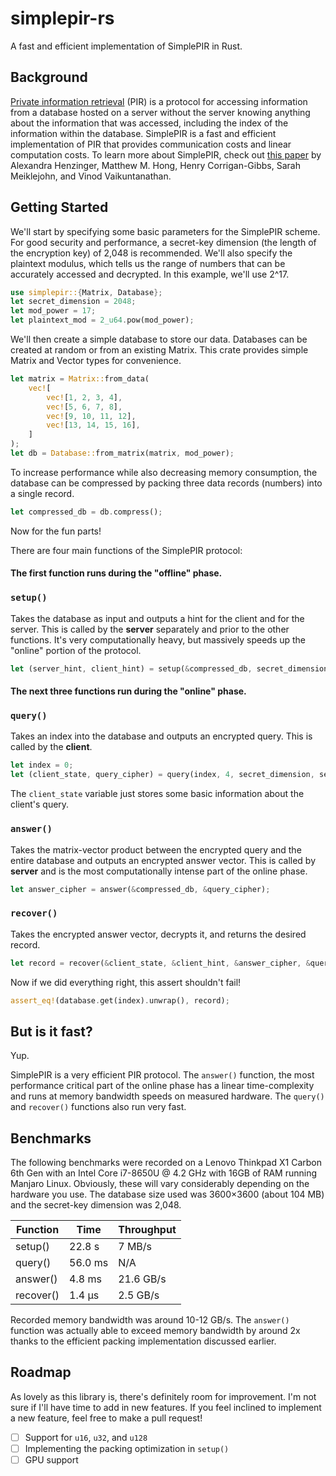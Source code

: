 # simplepir-rs
A fast and efficient implementation of SimplePIR in Rust. 

## Background
[Private information retrieval](https://en.wikipedia.org/wiki/Private_information_retrieval)
(PIR) is a protocol for accessing information from a database hosted on a
server without the server knowing anything about the information that was
accessed, including the index of the information within the database. SimplePIR
is a fast and efficient implementation of PIR that provides  communication
costs and linear computation costs. To learn more about SimplePIR, check out
[this paper](https://eprint.iacr.org/2022/949) by Alexandra Henzinger, Matthew
M. Hong, Henry Corrigan-Gibbs, Sarah Meiklejohn, and Vinod Vaikuntanathan.

## Getting Started
We'll start by specifying some basic parameters for the SimplePIR scheme. For
good security and performance, a secret-key dimension (the length of the
encryption key) of 2,048 is recommended. We'll also specify the plaintext
modulus, which tells us the range of numbers that can be accurately accessed
and decrypted. In this example, we'll use 2^17.
```rust
use simplepir::{Matrix, Database};
let secret_dimension = 2048;
let mod_power = 17;
let plaintext_mod = 2_u64.pow(mod_power);
```
We'll then create a simple database to store our data. Databases can be created
at random or from an existing Matrix. This crate provides simple Matrix and Vector types for convenience.
```rust
let matrix = Matrix::from_data(
    vec![
        vec![1, 2, 3, 4],
        vec![5, 6, 7, 8],
        vec![9, 10, 11, 12],
        vec![13, 14, 15, 16],
    ]
);
let db = Database::from_matrix(matrix, mod_power);
```
To increase performance while also decreasing memory consumption, the database can be
compressed by packing three data records (numbers) into a single record.
```rust
let compressed_db = db.compress();
```
Now for the fun parts!

There are four main functions of the SimplePIR protocol:


#### The first function runs during the "offline" phase.

### `setup()`
Takes the database as input and outputs a hint for the client and for the
server. This is called by the **server** separately and prior to the other functions. It's very
computationally heavy, but massively speeds up the "online" portion of the protocol.

```rust
let (server_hint, client_hint) = setup(&compressed_db, secret_dimension);
```

#### The next three functions run during the "online" phase.

### `query()`
Takes an index into the database and outputs an encrypted query. This is called
by the **client**.


```rust
let index = 0;
let (client_state, query_cipher) = query(index, 4, secret_dimension, server_hint, plaintext_mod);

```
The `client_state` variable just stores some basic information about the
client's query. 


### `answer()`
Takes the matrix-vector product between the encrypted query and the entire
database and outputs an encrypted answer vector. This is called by **server**
and is the most computationally intense part of the online phase.

```rust
let answer_cipher = answer(&compressed_db, &query_cipher);
```

### `recover()`
Takes the encrypted answer vector, decrypts it, and returns the desired record.

```rust
let record = recover(&client_state, &client_hint, &answer_cipher, &query_cipher, plaintext_mod);
```

Now if we did everything right, this assert shouldn't fail!
```rust
assert_eq!(database.get(index).unwrap(), record);
```


## But is it fast?
Yup.

SimplePIR is a very efficient PIR protocol. The `answer()` function, the most
performance critical part of the online phase has a linear time-complexity
and runs at memory bandwidth speeds on measured hardware. The `query()` and
`recover()` functions also run very fast.

## Benchmarks
The following benchmarks were recorded on a Lenovo Thinkpad X1 Carbon 6th Gen
with an Intel Core i7-8650U @ 4.2 GHz with 16GB of RAM running Manjaro Linux.
Obviously, these will vary considerably depending on the hardware you use.
The database size used  was 3600×3600 (about 104 MB) and the secret-key
dimension was 2,048.

|Function   |Time        |Throughput          |
|-----------|------------|--------------------|
|setup()    |22.8 s      |7 MB/s              |
|query()    |56.0 ms     |N/A                 |
|answer()   |4.8 ms      |21.6 GB/s           |
|recover()  |1.4 μs      |2.5 GB/s            |

Recorded memory bandwidth was around 10-12 GB/s. The `answer()` function was
actually able to exceed memory bandwidth by around 2x thanks to the efficient
packing implementation discussed earlier.

## Roadmap
As lovely as this library is, there's definitely room for improvement. I'm not
sure if I'll have time to add in new features. If you feel inclined to
implement a new feature, feel free to make a pull request!

- [ ] Support for `u16`, `u32`, and `u128`
- [ ] Implementing the packing optimization in `setup()`
- [ ] GPU support
